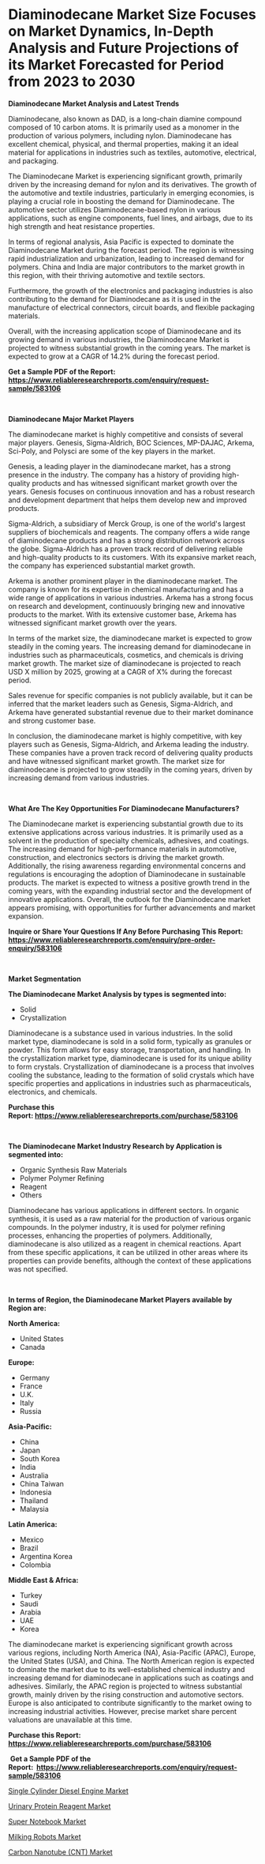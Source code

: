 <p><h1>Diaminodecane Market Size Focuses on Market Dynamics, In-Depth Analysis and Future Projections of its Market Forecasted for Period from 2023 to 2030</h1></p><p><strong>Diaminodecane Market Analysis and Latest Trends</strong></p>
<p><p>Diaminodecane, also known as DAD, is a long-chain diamine compound composed of 10 carbon atoms. It is primarily used as a monomer in the production of various polymers, including nylon. Diaminodecane has excellent chemical, physical, and thermal properties, making it an ideal material for applications in industries such as textiles, automotive, electrical, and packaging.</p><p>The Diaminodecane Market is experiencing significant growth, primarily driven by the increasing demand for nylon and its derivatives. The growth of the automotive and textile industries, particularly in emerging economies, is playing a crucial role in boosting the demand for Diaminodecane. The automotive sector utilizes Diaminodecane-based nylon in various applications, such as engine components, fuel lines, and airbags, due to its high strength and heat resistance properties.</p><p>In terms of regional analysis, Asia Pacific is expected to dominate the Diaminodecane Market during the forecast period. The region is witnessing rapid industrialization and urbanization, leading to increased demand for polymers. China and India are major contributors to the market growth in this region, with their thriving automotive and textile sectors.</p><p>Furthermore, the growth of the electronics and packaging industries is also contributing to the demand for Diaminodecane as it is used in the manufacture of electrical connectors, circuit boards, and flexible packaging materials.</p><p>Overall, with the increasing application scope of Diaminodecane and its growing demand in various industries, the Diaminodecane Market is projected to witness substantial growth in the coming years. The market is expected to grow at a CAGR of 14.2% during the forecast period.</p></p>
<p><strong>Get a Sample PDF of the Report:&nbsp; <a href="https://www.reliableresearchreports.com/enquiry/request-sample/583106">https://www.reliableresearchreports.com/enquiry/request-sample/583106</a></strong></p>
<p>&nbsp;</p>
<p><strong>Diaminodecane Major Market Players</strong></p>
<p><p>The diaminodecane market is highly competitive and consists of several major players. Genesis, Sigma-Aldrich, BOC Sciences, MP-DAJAC, Arkema, Sci-Poly, and Polysci are some of the key players in the market.</p><p>Genesis, a leading player in the diaminodecane market, has a strong presence in the industry. The company has a history of providing high-quality products and has witnessed significant market growth over the years. Genesis focuses on continuous innovation and has a robust research and development department that helps them develop new and improved products.</p><p>Sigma-Aldrich, a subsidiary of Merck Group, is one of the world's largest suppliers of biochemicals and reagents. The company offers a wide range of diaminodecane products and has a strong distribution network across the globe. Sigma-Aldrich has a proven track record of delivering reliable and high-quality products to its customers. With its expansive market reach, the company has experienced substantial market growth.</p><p>Arkema is another prominent player in the diaminodecane market. The company is known for its expertise in chemical manufacturing and has a wide range of applications in various industries. Arkema has a strong focus on research and development, continuously bringing new and innovative products to the market. With its extensive customer base, Arkema has witnessed significant market growth over the years.</p><p>In terms of the market size, the diaminodecane market is expected to grow steadily in the coming years. The increasing demand for diaminodecane in industries such as pharmaceuticals, cosmetics, and chemicals is driving market growth. The market size of diaminodecane is projected to reach USD X million by 2025, growing at a CAGR of X% during the forecast period.</p><p>Sales revenue for specific companies is not publicly available, but it can be inferred that the market leaders such as Genesis, Sigma-Aldrich, and Arkema have generated substantial revenue due to their market dominance and strong customer base.</p><p>In conclusion, the diaminodecane market is highly competitive, with key players such as Genesis, Sigma-Aldrich, and Arkema leading the industry. These companies have a proven track record of delivering quality products and have witnessed significant market growth. The market size for diaminodecane is projected to grow steadily in the coming years, driven by increasing demand from various industries.</p></p>
<p>&nbsp;</p>
<p><strong>What Are The Key Opportunities For Diaminodecane Manufacturers?</strong></p>
<p><p>The Diaminodecane market is experiencing substantial growth due to its extensive applications across various industries. It is primarily used as a solvent in the production of specialty chemicals, adhesives, and coatings. The increasing demand for high-performance materials in automotive, construction, and electronics sectors is driving the market growth. Additionally, the rising awareness regarding environmental concerns and regulations is encouraging the adoption of Diaminodecane in sustainable products. The market is expected to witness a positive growth trend in the coming years, with the expanding industrial sector and the development of innovative applications. Overall, the outlook for the Diaminodecane market appears promising, with opportunities for further advancements and market expansion.</p></p>
<p><strong>Inquire or Share Your Questions If Any Before Purchasing This Report: <a href="https://www.reliableresearchreports.com/enquiry/pre-order-enquiry/583106">https://www.reliableresearchreports.com/enquiry/pre-order-enquiry/583106</a></strong></p>
<p>&nbsp;</p>
<p><strong>Market Segmentation</strong></p>
<p><strong>The Diaminodecane Market Analysis by types is segmented into:</strong></p>
<p><ul><li>Solid</li><li>Crystallization</li></ul></p>
<p><p>Diaminodecane is a substance used in various industries. In the solid market type, diaminodecane is sold in a solid form, typically as granules or powder. This form allows for easy storage, transportation, and handling. In the crystallization market type, diaminodecane is used for its unique ability to form crystals. Crystallization of diaminodecane is a process that involves cooling the substance, leading to the formation of solid crystals which have specific properties and applications in industries such as pharmaceuticals, electronics, and chemicals.</p></p>
<p><strong>Purchase this Report:&nbsp;<a href="https://www.reliableresearchreports.com/purchase/583106">https://www.reliableresearchreports.com/purchase/583106</a></strong></p>
<p>&nbsp;</p>
<p><strong>The Diaminodecane Market Industry Research by Application is segmented into:</strong></p>
<p><ul><li>Organic Synthesis Raw Materials</li><li>Polymer Polymer Refining</li><li>Reagent</li><li>Others</li></ul></p>
<p><p>Diaminodecane has various applications in different sectors. In organic synthesis, it is used as a raw material for the production of various organic compounds. In the polymer industry, it is used for polymer refining processes, enhancing the properties of polymers. Additionally, diaminodecane is also utilized as a reagent in chemical reactions. Apart from these specific applications, it can be utilized in other areas where its properties can provide benefits, although the context of these applications was not specified.</p></p>
<p>&nbsp;</p>
<p><strong>In terms of Region, the Diaminodecane Market Players available by Region are:</strong></p>
<p>
    <p> <strong> North America: </strong>
        <ul>
            <li>United States</li>
            <li>Canada</li>
        </ul>
        </p> 
    <p> <strong> Europe: </strong>
        <ul>
            <li>Germany</li>
            <li>France</li>
            <li>U.K.</li>
            <li>Italy</li>
            <li>Russia</li>
        </ul>
        </p> 
    <p> <strong> Asia-Pacific: </strong>
        <ul>
            <li>China</li>
            <li>Japan</li>
            <li>South Korea</li>
            <li>India</li>
            <li>Australia</li>
            <li>China Taiwan</li>
            <li>Indonesia</li>
            <li>Thailand</li>
            <li>Malaysia</li>
        </ul>
        </p> 
    <p> <strong> Latin America: </strong>
        <ul>
            <li>Mexico</li>
            <li>Brazil</li>
            <li>Argentina Korea</li>
            <li>Colombia</li>
        </ul>
        </p> 
    <p> <strong> Middle East & Africa: </strong>
        <ul>
            <li>Turkey</li>
            <li>Saudi</li>
            <li>Arabia</li>
            <li>UAE</li>
            <li>Korea</li>
        </ul>
    </p>
    </p>
<p><p>The diaminodecane market is experiencing significant growth across various regions, including North America (NA), Asia-Pacific (APAC), Europe, the United States (USA), and China. The North American region is expected to dominate the market due to its well-established chemical industry and increasing demand for diaminodecane in applications such as coatings and adhesives. Similarly, the APAC region is projected to witness substantial growth, mainly driven by the rising construction and automotive sectors. Europe is also anticipated to contribute significantly to the market owing to increasing industrial activities. However, precise market share percent valuations are unavailable at this time.</p></p>
<p><strong>Purchase this Report: <a href="https://www.reliableresearchreports.com/purchase/583106">https://www.reliableresearchreports.com/purchase/583106</a></strong></p>
<p>&nbsp;<strong>Get a Sample PDF of the Report:&nbsp;&nbsp;<a href="https://www.reliableresearchreports.com/enquiry/request-sample/583106">https://www.reliableresearchreports.com/enquiry/request-sample/583106</a></strong></p>
<p><strong></strong></p>
<p><p><a href="https://medium.com/@bhumi.technologiesmumbai/single-cylinder-diesel-engine-market-size-growth-forecast-2023-2030-55b802c87bc2">Single Cylinder Diesel Engine Market</a></p><p><a href="https://github.com/BryceTownsendr/Market-Research-Report-List-1/blob/main/urinary-protein-reagent-market.md">Urinary Protein Reagent Market</a></p><p><a href="https://github.com/ChiragRp1/Market-Research-Report-List-1/blob/main/super-notebook-market.md">Super Notebook Market</a></p><p><a href="https://medium.com/@luispacocha/milking-robots-market-size-growth-forecast-2023-2030-2858ecde60fc">Milking Robots Market</a></p><p><a href="https://www.linkedin.com/pulse/carbon-nanotube-cnt-market-research-report-unlocks-analysis/">Carbon Nanotube (CNT) Market</a></p></p>